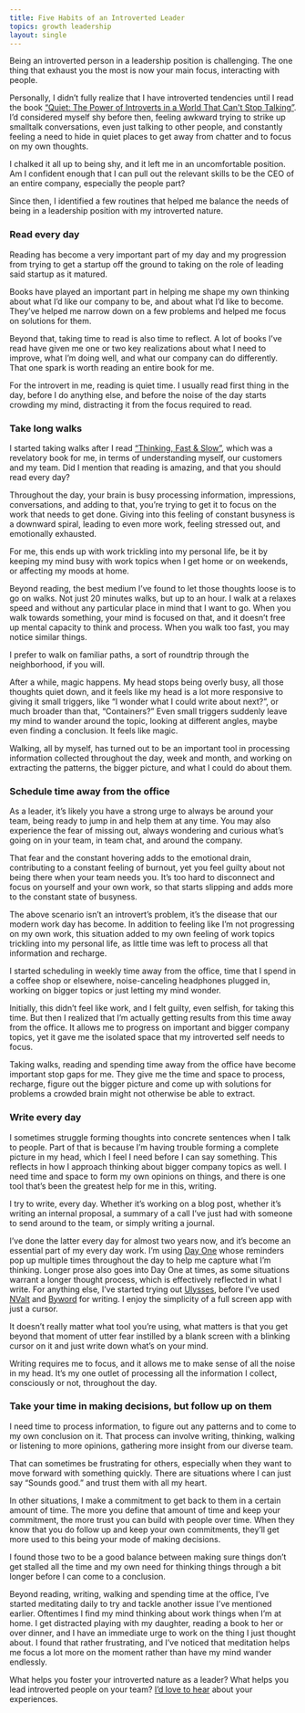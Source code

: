 ```yaml
---
title: Five Habits of an Introverted Leader
topics: growth leadership
layout: single
---
```

Being an introverted person in a leadership position is challenging. The one thing that exhaust you the most is now your main focus, interacting with people.

Personally, I didn’t fully realize that I have introverted tendencies until I read the book [“Quiet: The Power of Introverts in a World That Can't Stop Talking”](http://amzn.to/1KVJHgd). I’d considered myself shy before then, feeling awkward trying to strike up smalltalk conversations, even just talking to other people, and constantly feeling a need to hide in quiet places to get away from chatter and to focus on my own thoughts.

I chalked it all up to being shy, and it left me in an uncomfortable position. Am I confident enough that I can pull out the relevant skills to be the CEO of an entire company, especially the people part?

Since then, I identified a few routines that helped me balance the needs of being in a leadership position with my introverted nature.

### Read every day

Reading has become a very important part of my day and my progression from trying to get a startup off the ground to taking on the role of leading said startup as it matured.

Books have played an important part in helping me shape my own thinking about what I’d like our company to be, and about what I’d like to become. They’ve helped me narrow down on a few problems and helped me focus on solutions for them.

Beyond that, taking time to read is also time to reflect. A lot of books I’ve read have given me one or two key realizations about what I need to improve, what I’m doing well, and what our company can do differently. That one spark is worth reading an entire book for me.

For the introvert in me, reading is quiet time. I usually read first thing in the day, before I do anything else, and before the noise of the day starts crowding my mind, distracting it from the focus required to read.

### Take long walks

I started taking walks after I read [“Thinking, Fast & Slow”](http://amzn.to/1PWlGoV), which was a revelatory book for me, in terms of understanding myself, our customers and my team. Did I mention that reading is amazing, and that you should read every day?

Throughout the day, your brain is busy processing information, impressions, conversations, and adding to that, you’re trying to get it to focus on the work that needs to get done. Giving into this feeling of constant busyness is a downward spiral, leading to even more work, feeling stressed out, and emotionally exhausted.

For me, this ends up with work trickling into my personal life, be it by keeping my mind busy with work topics when I get home or on weekends, or affecting my moods at home.

Beyond reading, the best medium I’ve found to let those thoughts loose is to go on walks. Not just 20 minutes walks, but up to an hour. I walk at a relaxes speed and without any particular place in mind that I want to go. When you walk towards something, your mind is focused on that, and it doesn’t free up mental capacity to think and process. When you walk too fast, you may notice similar things.

I prefer to walk on familiar paths, a sort of roundtrip through the neighborhood, if you will.

After a while, magic happens. My head stops being overly busy, all those thoughts quiet down, and it feels like my head is a lot more responsive to giving it small triggers, like “I wonder what I could write about next?”, or much broader than that, “Containers?” Even small triggers suddenly leave my mind to wander around the topic, looking at different angles, maybe even finding a conclusion. It feels like magic.

Walking, all by myself, has turned out to be an important tool in processing information collected throughout the day, week and month, and working on extracting the patterns, the bigger picture, and what I could do about them.

### Schedule time away from the office

As a leader, it’s likely you have a strong urge to always be around your team, being ready to jump in and help them at any time. You may also experience the fear of missing out, always wondering and curious what’s going on in your team, in team chat, and around the company.

That fear and the constant hovering adds to the emotional drain, contributing to a constant feeling of burnout, yet you feel guilty about not being there when your team needs you. It’s too hard to disconnect and focus on yourself and your own work, so that starts slipping and adds more to the constant state of busyness.

The above scenario isn’t an introvert’s problem, it’s the disease that our modern work day has become. In addition to feeling like I’m not progressing on my own work, this situation added to my own feeling of work topics trickling into my personal life, as little time was left to process all that information and recharge.

I started scheduling in weekly time away from the office, time that I spend in a coffee shop or elsewhere, noise-canceling headphones plugged in, working on bigger topics or just letting my mind wonder.

Initially, this didn’t feel like work, and I felt guilty, even selfish, for taking this time. But then I realized that I’m actually getting results from this time away from the office. It allows me to progress on important and bigger company topics, yet it gave me the isolated space that my introverted self needs to focus.

Taking walks, reading and spending time away from the office have become important stop gaps for me. They give me the time and space to process, recharge, figure out the bigger picture and come up with solutions for problems a crowded brain might not otherwise be able to extract.

### Write every day

I sometimes struggle forming thoughts into concrete sentences when I talk to people. Part of that is because I’m having trouble forming a complete picture in my head, which I feel I need before I can say something. This reflects in how I approach thinking about bigger company topics as well. I need time and space to form my own opinions on things, and there is one tool that’s been the greatest help for me in this, writing.

I try to write, every day. Whether it’s working on a blog post, whether it’s writing an internal proposal, a summary of a call I’ve just had with someone to send around to the team, or simply writing a journal.

I’ve done the latter every day for almost two years now, and it’s become an essential part of my every day work. I’m using [Day One](http://www.dayoneapp.com) whose reminders pop up multiple times throughout the day to help me capture what I’m thinking. Longer prose also goes into Day One at times, as some situations warrant a longer thought process, which is effectively reflected in what I write. For anything else, I’ve started trying out [Ulysses](http://www.ulyssesapp.com), before I’ve used [NValt](http://brettterpstra.com/projects/nvalt/) and [Byword](http://bywordapp.com) for writing. I enjoy the simplicity of a full screen app with just a cursor.

It doesn’t really matter what tool you’re using, what matters is that you get beyond that moment of utter fear instilled by a blank screen with a blinking cursor on it and just write down what’s on your mind.

Writing requires me to focus, and it allows me to make sense of all the noise in my head. It’s my one outlet of processing all the information I collect, consciously or not, throughout the day.

### Take your time in making decisions, but follow up on them

I need time to process information, to figure out any patterns and to come to my own conclusion on it. That process can involve writing, thinking, walking or listening to more opinions, gathering more insight from our diverse team.

That can sometimes be frustrating for others, especially when they want to move forward with something quickly. There are situations where I can just say “Sounds good.” and trust them with all my heart.

In other situations, I make a commitment to get back to them in a certain amount of time. The more you define that amount of time and keep your commitment, the more trust you can build with people over time. When they know that you do follow up and keep your own commitments, they’ll get more used to this being your mode of making decisions.

I found those two to be a good balance between making sure things don’t get stalled all the time and my own need for thinking things through a bit longer before I can come to a conclusion.

Beyond reading, writing, walking and spending time at the office, I’ve started meditating daily to try and tackle another issue I’ve mentioned earlier. Oftentimes I find my mind thinking about work things when I’m at home. I get distracted playing with my daughter, reading a book to her or over dinner, and I have an immediate urge to work on the thing I just thought about. I found that rather frustrating, and I’ve noticed that meditation helps me focus a lot more on the moment rather than have my mind wander endlessly.

What helps you foster your introverted nature as a leader? What helps you lead introverted people on your team? [I’d love to hear](mailto:meyer@paperplanes.de) about your experiences.
